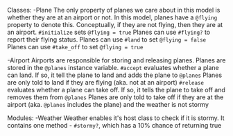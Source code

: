 Classes:
-Plane
The only property of planes we care about in this model is whether they are at an airport or not.
In this model, planes have a `@flying` property to denote this.
Conceptually, if they are not flying, then they are at an airport.
`#initialize` sets `@flying = true`
Planes can use `#flying?` to report their flying status.
Planes can use `#land` to set `@flying = false`
Planes can use `#take_off` to set `@flying = true`

-Airport
Airports are responsible for storing and releasing planes.
Planes are stored in the `@planes` instance variable.
`#accept` evaluates whether a plane can land. If so, it tell the plane to land and adds the plane to `@planes`
Planes are only told to land if they are flying (aka. not at an airport)
`#release` evaluates whether a plane can take off. If so, it tells the plane to take off and removes them from `@planes`
Planes are only told to take off if they are at the airport (aka. `@planes` includes the plane) and the weather is not stormy

Modules:
-Weather
Weather enables it's host class to check if it is stormy. It contains one method - `#stormy?`, which has a 10% chance of returning true
